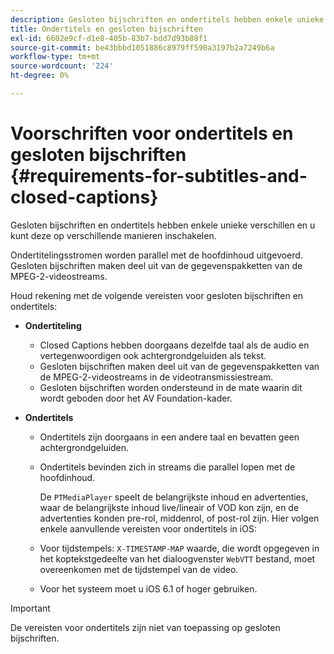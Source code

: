 ```yaml
---
description: Gesloten bijschriften en ondertitels hebben enkele unieke verschillen en u kunt deze op verschillende manieren inschakelen.
title: Ondertitels en gesloten bijschriften
exl-id: 6602e9cf-d1e8-405b-83b7-bdd7d93b88f1
source-git-commit: be43bbbd1051886c8979ff590a3197b2a7249b6a
workflow-type: tm+mt
source-wordcount: '224'
ht-degree: 0%

---
```


# Voorschriften voor ondertitels en gesloten bijschriften {#requirements-for-subtitles-and-closed-captions}

Gesloten bijschriften en ondertitels hebben enkele unieke verschillen en u kunt deze op verschillende manieren inschakelen.

Ondertitelingsstromen worden parallel met de hoofdinhoud uitgevoerd. Gesloten bijschriften maken deel uit van de gegevenspakketten van de MPEG-2-videostreams.

Houd rekening met de volgende vereisten voor gesloten bijschriften en ondertitels:

* **Ondertiteling**

   * Closed Captions hebben doorgaans dezelfde taal als de audio en vertegenwoordigen ook achtergrondgeluiden als tekst.
   * Gesloten bijschriften maken deel uit van de gegevenspakketten van de MPEG-2-videostreams in de videotransmissiestream.
   * Gesloten bijschriften worden ondersteund in de mate waarin dit wordt geboden door het AV Foundation-kader.

* **Ondertitels**

   * Ondertitels zijn doorgaans in een andere taal en bevatten geen achtergrondgeluiden.
   * Ondertitels bevinden zich in streams die parallel lopen met de hoofdinhoud.

      De `PTMediaPlayer` speelt de belangrijkste inhoud en advertenties, waar de belangrijkste inhoud live/lineair of VOD kon zijn, en de advertenties konden pre-rol, middenrol, of post-rol zijn.
   Hier volgen enkele aanvullende vereisten voor ondertitels in iOS:

   * Voor tijdstempels: `X-TIMESTAMP-MAP` waarde, die wordt opgegeven in het koptekstgedeelte van het dialoogvenster `WebVTT` bestand, moet overeenkomen met de tijdstempel van de video.

   * Voor het systeem moet u iOS 6.1 of hoger gebruiken.


>[!IMPORTANT]
>
>De vereisten voor ondertitels zijn niet van toepassing op gesloten bijschriften.
